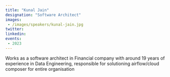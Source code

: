 ```yaml
---
title: "Kunal Jain"
designation: "Software Architect"
images:
 - /images/speakers/kunal-jain.jpg
twitter: 
linkedin: 
events:
 - 2023
---
```


Works as a software architect in Financial company with around 19 years of experience in Data Engineering, responsible for solutioning airflow/cloud composer for entire organisation 
